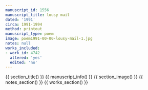 ```yaml
---
manuscript_id: 1556
manuscript_title: lousy mail
dated: '1991'
circa: 1991-1994
method: printout
manuscript_type: poem
image: poem1991-00-00-lousy-mail-1.jpg
notes: null
works_included:
- work_id: 4742
  altered: 'yes'
  edited: 'no'
---
```


{{ section_title() }}
{{ manuscript_info() }}
{{ section_image() }}
{{ notes_section() }}
{{ works_section() }}
